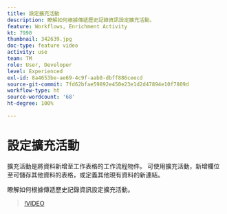 ```yaml
---
title: 設定擴充活動
description: 瞭解如何根據傳遞歷史記錄資訊設定擴充活動。
feature: Workflows, Enrichment Activity
kt: 7990
thumbnail: 342639.jpg
doc-type: feature video
activity: use
team: TM
role: User, Developer
level: Experienced
exl-id: 8a4653be-ae69-4c9f-aab8-dbff886ceecd
source-git-commit: 7fd62bfae59892e450e23e1d2d47894e10f7809d
workflow-type: ht
source-wordcount: '68'
ht-degree: 100%

---
```


# 設定擴充活動

擴充活動是將資料新增至工作表格的工作流程物件。 可使用擴充活動，新增欄位至可儲存其他資料的表格，或定義其他現有資料的新連結。

瞭解如何根據傳遞歷史記錄資訊設定擴充活動。

>[!VIDEO](https://video.tv.adobe.com/v/342639?quality=12)
